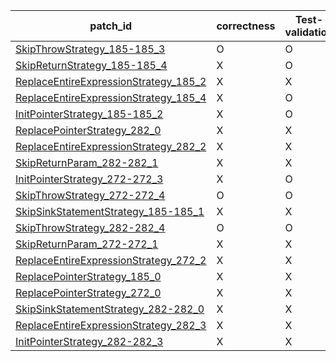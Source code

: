  | patch_id |correctness |Test-validation |NPEX-validation |
 |--- | --- | --- | --- | 
 | [SkipThrowStrategy_185-185_3](./patches/SkipThrowStrategy_185-185_3/patch.java#L184) | O | O | O | 
 | [SkipReturnStrategy_185-185_4](./patches/SkipReturnStrategy_185-185_4/patch.java#L184) | X | O | X | 
 | [ReplaceEntireExpressionStrategy_185_2](./patches/ReplaceEntireExpressionStrategy_185_2/patch.java#L184) | X | X | X | 
 | [ReplaceEntireExpressionStrategy_185_4](./patches/ReplaceEntireExpressionStrategy_185_4/patch.java#L184) | X | O | X | 
 | [InitPointerStrategy_185-185_2](./patches/InitPointerStrategy_185-185_2/patch.java#L184) | X | O | X | 
 | [ReplacePointerStrategy_282_0](./patches/ReplacePointerStrategy_282_0/patch.java#L287) | X | X | X | 
 | [ReplaceEntireExpressionStrategy_282_2](./patches/ReplaceEntireExpressionStrategy_282_2/patch.java#L287) | X | X | X | 
 | [SkipReturnParam_282-282_1](./patches/SkipReturnParam_282-282_1/patch.java#L287) | X | X | X | 
 | [InitPointerStrategy_272-272_3](./patches/InitPointerStrategy_272-272_3/patch.java#L277) | X | O | X | 
 | [SkipThrowStrategy_272-272_4](./patches/SkipThrowStrategy_272-272_4/patch.java#L277) | O | O | O | 
 | [SkipSinkStatementStrategy_185-185_1](./patches/SkipSinkStatementStrategy_185-185_1/patch.java#L184) | X | X | X | 
 | [SkipThrowStrategy_282-282_4](./patches/SkipThrowStrategy_282-282_4/patch.java#L287) | O | O | X | 
 | [SkipReturnParam_272-272_1](./patches/SkipReturnParam_272-272_1/patch.java#L277) | X | X | X | 
 | [ReplaceEntireExpressionStrategy_272_2](./patches/ReplaceEntireExpressionStrategy_272_2/patch.java#L277) | X | X | X | 
 | [ReplacePointerStrategy_185_0](./patches/ReplacePointerStrategy_185_0/patch.java#L184) | X | X | X | 
 | [ReplacePointerStrategy_272_0](./patches/ReplacePointerStrategy_272_0/patch.java#L277) | X | X | X | 
 | [SkipSinkStatementStrategy_282-282_0](./patches/SkipSinkStatementStrategy_282-282_0/patch.java#L287) | X | X | X | 
 | [ReplaceEntireExpressionStrategy_282_3](./patches/ReplaceEntireExpressionStrategy_282_3/patch.java#L287) | X | X | X | 
 | [InitPointerStrategy_282-282_3](./patches/InitPointerStrategy_282-282_3/patch.java#L287) | X | X | X | 
